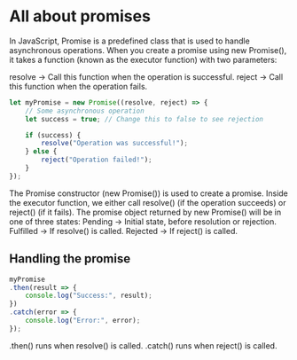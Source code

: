 # All about promises

In JavaScript, Promise is a predefined class that is used to handle asynchronous operations. When you create a promise using new Promise(), it takes a function (known as the executor function) with two parameters:

resolve → Call this function when the operation is successful.
reject → Call this function when the operation fails.

```javascript
let myPromise = new Promise((resolve, reject) => {
    // Some asynchronous operation
    let success = true; // Change this to false to see rejection

    if (success) {
        resolve("Operation was successful!");
    } else {
        reject("Operation failed!");
    }
});
```
The Promise constructor (new Promise()) is used to create a promise.
Inside the executor function, we either call resolve() (if the operation succeeds) or reject() (if it fails).
The promise object returned by new Promise() will be in one of three states:
Pending → Initial state, before resolution or rejection.
Fulfilled → If resolve() is called.
Rejected → If reject() is called.

## Handling the promise

```javascript
myPromise
.then(result => {
    console.log("Success:", result);
})
.catch(error => {
    console.log("Error:", error);
});
```

.then() runs when resolve() is called.
.catch() runs when reject() is called.



